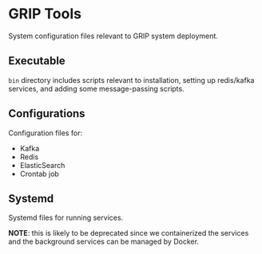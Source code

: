 # GRIP Tools

System configuration files relevant to GRIP system deployment.

## Executable

`bin` directory includes scripts relevant to installation, setting up redis/kafka services, and adding some message-passing scripts.

## Configurations

Configuration files for:

- Kafka
- Redis
- ElasticSearch
- Crontab job

## Systemd

Systemd files for running services.

**NOTE**: this is likely to be deprecated since we containerized the services and the background services can be managed by Docker.
